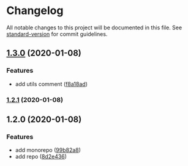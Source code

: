 # Changelog

All notable changes to this project will be documented in this file. See [standard-version](https://github.com/conventional-changelog/standard-version) for commit guidelines.

## [1.3.0](https://github.com/LLGZONE/mono-repo/compare/v1.2.1...v1.3.0) (2020-01-08)


### Features

* add utils comment ([f8a18ad](https://github.com/LLGZONE/mono-repo/commit/f8a18ad138373d4635673f95422dd2125bca639e))

### [1.2.1](https://github.com/LLGZONE/mono-repo/compare/v1.0.1...v1.2.1) (2020-01-08)

## 1.2.0 (2020-01-08)


### Features

* add monorepo ([99b82a8](https://github.com/LLGZONE/mono-repo/commit/99b82a84d8065bdf7020946002892099d91d7b25))
* add repo ([8d2e436](https://github.com/LLGZONE/mono-repo/commit/8d2e436582474bbabaf9e5f573e9d0b7e783292b))
